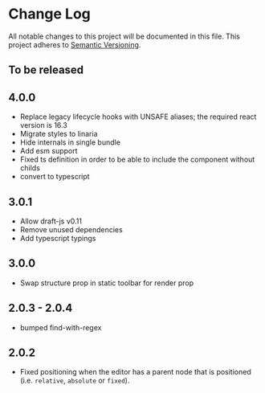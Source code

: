 # Change Log

All notable changes to this project will be documented in this file.
This project adheres to [Semantic Versioning](http://semver.org/).

## To be released

## 4.0.0

- Replace legacy lifecycle hooks with UNSAFE aliases; the required react version is 16.3
- Migrate styles to linaria
- Hide internals in single bundle
- Add esm support
- Fixed ts definition in order to be able to include the component without childs
- convert to typescript

## 3.0.1

- Allow draft-js v0.11
- Remove unused dependencies
- Add typescript typings

## 3.0.0

- Swap structure prop in static toolbar for render prop

## 2.0.3 - 2.0.4

- bumped find-with-regex

## 2.0.2

- Fixed positioning when the editor has a parent node that is positioned (i.e. `relative`, `absolute` or `fixed`).
